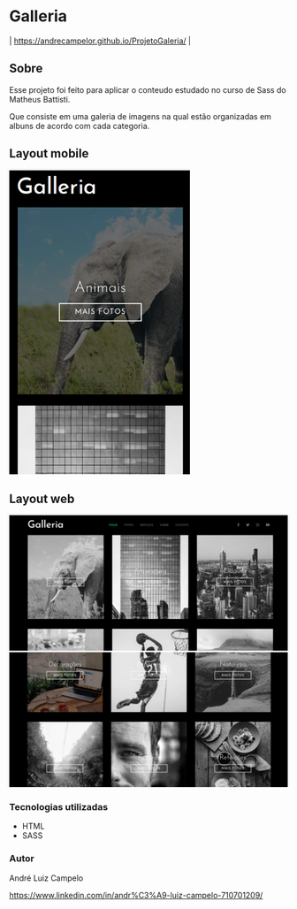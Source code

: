 # Galleria
| https://andrecampelor.github.io/ProjetoGaleria/ |

## Sobre 
Esse projeto foi feito para aplicar o conteudo estudado no curso de Sass do Matheus Battisti.

Que consiste em uma galeria de imagens na qual estão organizadas em albuns de acordo com cada categoria.

## Layout mobile
<img height="550px" src="assets/galleriaRespo.png">

## Layout web
<img width="900px" src="assets/galleria.png">
<img width="908px" src="assets/galleria1.png">

### Tecnologias utilizadas
- HTML
- SASS


### Autor

André Luiz Campelo

https://www.linkedin.com/in/andr%C3%A9-luiz-campelo-710701209/
